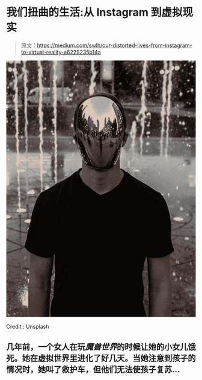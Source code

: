 # 我们扭曲的生活:从 Instagram 到虚拟现实

> 原文：<https://medium.com/swlh/our-distorted-lives-from-instagram-to-virtual-reality-a6229235b14a>

![](img/8aa6a6b28f3d4d588628ca5cdc51710c.png)

Credit : Unsplash

## 几年前，一个女人在玩*魔兽世界*的时候让她的小女儿饿死。她在虚拟世界里进化了好几天。当她注意到孩子的情况时，她叫了救护车，但他们无法使孩子复苏…